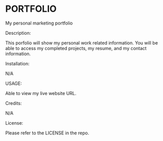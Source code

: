 # PORTFOLIO
My personal marketing portfolio

Description:

This porfolio will show my personal work related information. You will be able to access my completed projects, my resume, and my contact information.

Installation:

N/A

USAGE:

Able to view my live website URL.

Credits:

N/A

License:

Please refer to the LICENSE in the repo.